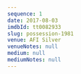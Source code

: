 ```yaml
---
sequence: 1
date: 2017-08-03
imdbId: tt0082933
slug: possession-1981
venue: AFI Silver
venueNotes: null
medium: null
mediumNotes: null
---
```


